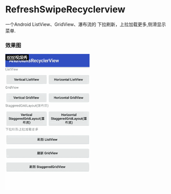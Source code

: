 # RefreshSwipeRecyclerview
一个Android ListView、GridView、瀑布流的 下拉刷新，上拉加载更多,侧滑显示菜单.
### 效果图
![](https://github.com/Jayqiu/RefreshSwipeRecyclerview/blob/master/AndroidRsRecyclerView/screenshot/img.gif)  
